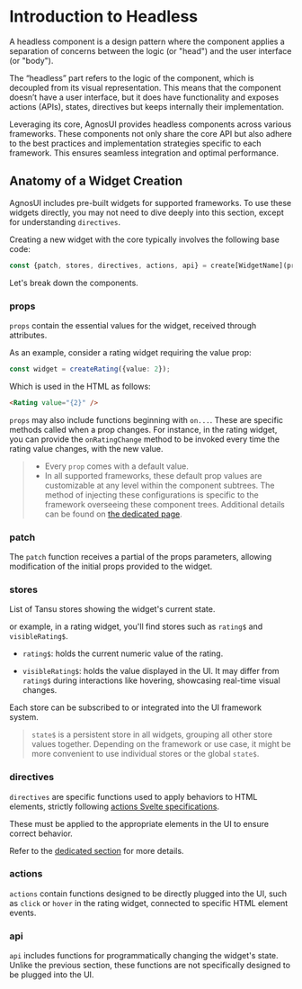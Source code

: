 # Introduction to Headless

A headless component is a design pattern where the component applies a separation of concerns between the logic (or "head") and the user interface (or "body").

The “headless” part refers to the logic of the component, which is decoupled from its visual representation. This means that the component doesn’t have a user interface, but it does have functionality and exposes actions (APIs), states, directives but keeps internally their implementation.

Leveraging its core, AgnosUI provides headless components across various frameworks. These components not only share the core API but also adhere to the best practices and implementation strategies specific to each framework. This ensures seamless integration and optimal performance.

## Anatomy of a Widget Creation

AgnosUI includes pre-built widgets for supported frameworks. To use these widgets directly, you may not need to dive deeply into this section, except for understanding `directives`.

Creating a new widget with the core typically involves the following base code:

```typescript
const {patch, stores, directives, actions, api} = create[WidgetName](props);
```

Let's break down the components.

### props

`props` contain the essential values for the widget, received through attributes.

As an example, consider a rating widget requiring the value prop:

```typescript
const widget = createRating({value: 2});
```

Which is used in the HTML as follows:

```html
<Rating value="{2}" />
```

`props` may also include functions beginning with `on...`. These are specific methods called when a prop changes. For instance, in the rating widget, you can provide the `onRatingChange` method to be invoked every time the rating value changes, with the new value.

> - Every `prop` comes with a default value.
> - In all supported frameworks, these default prop values are customizable at any level within the component subtrees. The method of injecting these configurations is specific to the framework overseeing these component trees. Additional details can be found on [the dedicated page](01-Configuration.md).

### patch

The `patch` function receives a partial of the props parameters, allowing modification of the initial props provided to the widget.

### stores

List of Tansu stores showing the widget's current state.

or example, in a rating widget, you'll find stores such as `rating$` and `visibleRating$`.

- `rating$`: holds the current numeric value of the rating.

- `visibleRating$`: holds the value displayed in the UI. It may differ from `rating$` during interactions like hovering, showcasing real-time visual changes.

Each store can be subscribed to or integrated into the UI framework system.

> `state$` is a persistent store in all widgets, grouping all other store values together. Depending on the framework or use case, it might be more convenient to use individual stores or the global `state$`.

### directives

`directives` are specific functions used to apply behaviors to HTML elements, strictly following [actions Svelte specifications](https://svelte.dev/docs/svelte-action).

These must be applied to the appropriate elements in the UI to ensure correct behavior.

Refer to the [dedicated section](03-Directives.md) for more details.

### actions

`actions` contain functions designed to be directly plugged into the UI, such as `click` or `hover` in the rating widget, connected to specific HTML element events.

### api

`api` includes functions for programmatically changing the widget's state. Unlike the previous section, these functions are not specifically designed to be plugged into the UI.
